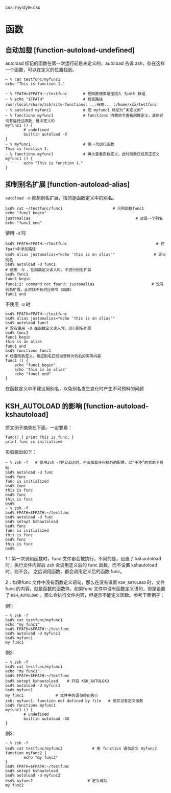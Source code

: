 css: mystyle.css

# 函数

## 自动加载 [function-autoload-undefined]

autoload 标记的函数在第一次运行前是未定义的，autoload 告诉 zsh，存在这样一个函数，可以在定义的位置找到。

```
~ % cat testfunc/myfunc1
echo "This is function 1."

~ % FPATH=$FPATH:~/testfunc       # 把函数搜索路径加入 fpath 数组
~ % echo "$FPATH"                 # 检查路径
/usr/local/share/zsh/site-functions: ...省略... :/home/xxx/testfunc
~ % autoload myfunc1              # 把 myfunc1 标记为“未定义的”
~ % functions myfunc1             # functions 内置命令查看函数定义，此时还没有运行过函数，是未定义的
myfunc1 () {
        # undefined
        builtin autoload -X
}
~ % myfunc1                       # 第一次运行函数
This is function 1.
~ % functions myfunc1             # 再次查看函数定义，此时函数已经真正定义
myfunc1 () {
        echo "This is function 1."
}
```

## 抑制别名扩展 [function-autoload-alias]

`autoload -U` 抑制别名扩展，指的是函数定义中的别名。

```
bsd% cat ~/testfunc/func1                      # 示例函数func1
echo "func1 begin"
justanalias                                              # 这是一个别名
echo "func1 end"
```

使用 `-U` 时

```
bsd% FPATH=FPATH:~/testfunc                                       # 在fpath中添加路径
bsd% alias justanalias="echo 'this is an alias'"                 # 定义别名
bsd% autoload -U func1                                                   # 使用 -U ，在函数定义读入时，不进行别名扩展
bsd% func1          
func1 begin
func1:2: command not found: justanalias                         # 没有别名扩展，此时找不到对应命令（函数）
func1 end
```

不使用 `-U` 时

``` 
bsd% FPATH=FPATH:~/testfunc
bsd% alias justanalias="echo 'this is an alias'"
bsd% autoload func1                                                        # 没有使用 -U,在函数定义读入时，进行别名扩展
bsd% func1
func1 begin
this is an alias                                                                                                                 
func1 end
bsd% functions func1                                                       # 检查函数定义，相应别名已经被替换为别名的实际内容
func1 () {
	echo "func1 begin"
	echo 'this is an alias'
	echo "func1 end"
}

```

在函数定义中不建议用别名，以免别名发生变化时产生不可预料的问题

## KSH_AUTOLOAD 的影响 [function-autoload-kshautoload]

原文例子摘录在下面，一定要看：

```
func() { print This is func; }
print func is initialized
```

实验输出如下：

```
~ % zsh -f   # 使用zsh -f启动Zsh时，不会加载任何额外的配置，以“干净”的状态下启动
bsd% autoload -U func
bsd% func
func is initialized
bsd% func
this is func
bsd% func
this is func
bsd%
~ % zsh -f
bsd% FPATH=$FPATH:~/testfunc
bsd% autoload -U func
bsd% setopt kshautoload
bsd% func
func is initialized
this is func
bsd% func
this is func
bsd%
```

1：第一次调用函数时，func 文件都会被执行，不同的是，设置了 kshautoload 时，执行文件内容后 zsh 会调用定义后的 func 函数，而不设置 kshautoload 时，则不会。 之后调用函数，都会调用定义后的函数 func。
 
2：如果func 文件中没有函数定义语句，那么在没有设置 `KSH_AUTOLOAD` 时，文件 func 的内容，就是函数的函数体。如果func 文件中没有函数定义语句，但是设置了 `KSH_AUTOLOAD` ，那么会执行文件内容，但提示不能定义函数。参考下面例子：


例1:

```
~ % zsh -f   
bsd% cat testfunc/myfunc1
echo "my func1"
bsd% FPATH=$FPATH:~/testfunc
bsd% autoload -U myfunc1
bsd% myfunc1
my func1
```

例2:

```
~ % zsh -f
bsd% cat testfunc/myfunc1
echo "my func1"
bsd% FPATH=$FPATH:~/testfunc
bsd% setopt kshautoload    # 开启 KSH_AUTOLOAD
bsd% autoload -U myfunc1
bsd% myfunc1
my func1              # 文件中的语句得到执行
zsh: myfunc1: function not defined by file   # 但并没有定义函数
bsd% functions myfunc1
myfunc1 () {
        # undefined
        builtin autoload -XU
}
```

例3:

```
~ % zsh -f
bsd% cat testfunc/myfunc2             # 用 function 语句定义 myfunc2
function myfunc2 {
        echo "my func2"
}
bsd% FPATH=$FPATH:~/testfunc
bsd% setopt kshautoload
bsd% autoload -U myfunc2
bsd% myfunc2                        # 定义成功
my func2
```


